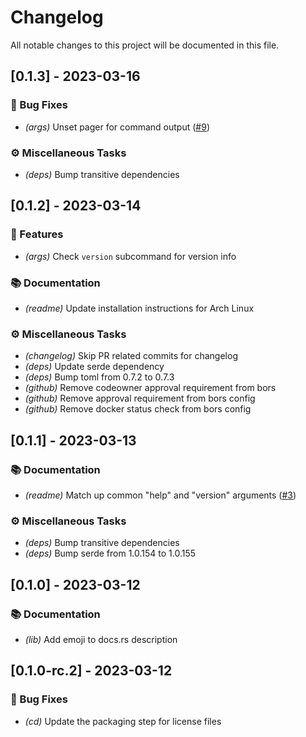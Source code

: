 # Changelog

All notable changes to this project will be documented in this file.

## [0.1.3] - 2023-03-16

### 🐛 Bug Fixes

- *(args)* Unset pager for command output ([#9](https://github.com/orhun/halp/issues/9))

### ⚙️ Miscellaneous Tasks

- *(deps)* Bump transitive dependencies

## [0.1.2] - 2023-03-14

### 🐙 Features

- *(args)* Check `version` subcommand for version info

### 📚 Documentation

- *(readme)* Update installation instructions for Arch Linux

### ⚙️ Miscellaneous Tasks

- *(changelog)* Skip PR related commits for changelog
- *(deps)* Update serde dependency
- *(deps)* Bump toml from 0.7.2 to 0.7.3
- *(github)* Remove codeowner approval requirement from bors
- *(github)* Remove approval requirement from bors config
- *(github)* Remove docker status check from bors config

## [0.1.1] - 2023-03-13

### 📚 Documentation

- *(readme)* Match up common "help" and "version" arguments ([#3](https://github.com/orhun/halp/issues/3))

### ⚙️ Miscellaneous Tasks

- *(deps)* Bump transitive dependencies
- *(deps)* Bump serde from 1.0.154 to 1.0.155

## [0.1.0] - 2023-03-12

### 📚 Documentation

- *(lib)* Add emoji to docs.rs description

## [0.1.0-rc.2] - 2023-03-12

### 🐛 Bug Fixes

- *(cd)* Update the packaging step for license files

<!-- generated by git-cliff -->
